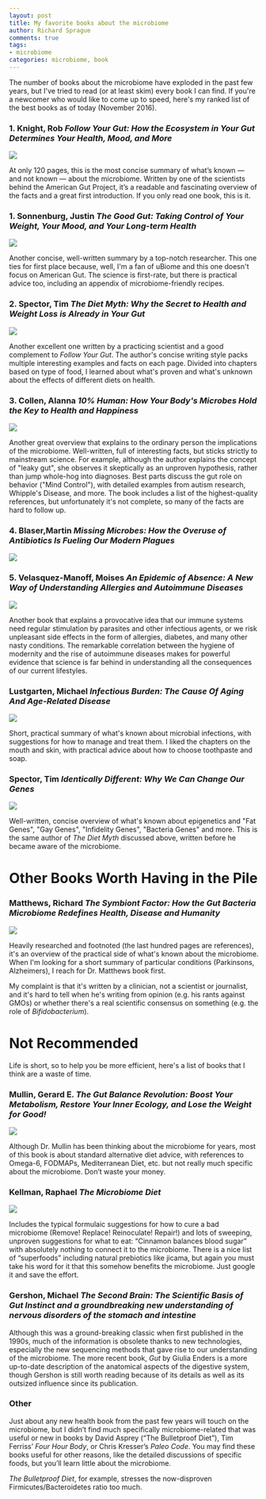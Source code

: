 ```yaml
---
layout: post
title: My favorite books about the microbiome
author: Richard Sprague
comments: true
tags:
- microbiome
categories: microbiome, book
---
```

The number of books about the microbiome have exploded in the past few years, but I've tried to read (or at least skim) every book I can find. If you're a newcomer who would like to come up to speed, here's my ranked list of the best books as of today (November 2016).

### 1\. Knight, Rob *Follow Your Gut: How the Ecosystem in Your Gut Determines Your Health, Mood, and More*

![](https://ws-na.amazon-adsystem.com/widgets/q?_encoding=UTF8&ASIN=1476784744&Format=_SL160_&ID=AsinImage&MarketPlace=US&ServiceVersion=20070822&WS=1&tag=richasprag-20)

At only 120 pages, this is the most concise summary of what’s known — and not known — about the microbiome. Written by one of the scientists behind the American Gut Project, it’s a readable and fascinating overview of the facts and a great first introduction. If you only read one book, this is it.

### 1\. Sonnenburg, Justin *The Good Gut: Taking Control of Your Weight, Your Mood, and Your Long-term Health*

![](https://ws-na.amazon-adsystem.com/widgets/q?_encoding=UTF8&ASIN=0143108085&Format=_SL160_&ID=AsinImage&MarketPlace=US&ServiceVersion=20070822&WS=1&tag=richasprag-20)

Another concise, well-written summary by a top-notch researcher. This one ties for first place because, well, I'm a fan of uBiome and this one doesn't focus on American Gut. The science is first-rate, but there is practical advice too, including an appendix of microbiome-friendly recipes.

### 2\. Spector, Tim *The Diet Myth: Why the Secret to Health and Weight Loss is Already in Your Gut*

![](https://ws-na.amazon-adsystem.com/widgets/q?_encoding=UTF8&ASIN=029760919X&Format=_SL160_&ID=AsinImage&MarketPlace=US&ServiceVersion=20070822&WS=1&tag=richasprag-20)

Another excellent one written by a practicing scientist and a good complement to *Follow Your Gut*. The author's concise writing style packs multiple interesting examples and facts on each page. Divided into chapters based on type of food, I learned about what's proven and what's unknown about the effects of different diets on health.

### 3\. Collen, Alanna *10% Human: How Your Body's Microbes Hold the Key to Health and Happiness*

![](https://ws-na.amazon-adsystem.com/widgets/q?_encoding=UTF8&ASIN=0062345990&Format=_SL160_&ID=AsinImage&MarketPlace=US&ServiceVersion=20070822&WS=1&tag=richasprag-20)

Another great overview that explains to the ordinary person the implications of the microbiome. Well-written, full of interesting facts, but sticks strictly to mainstream science. For example, although the author explains the concept of "leaky gut", she observes it skeptically as an unproven hypothesis, rather than jump whole-hog into diagnoses. Best parts discuss the gut role on behavior ("Mind Control"), with detailed examples from autism research, Whipple's Disease, and more. The book includes a list of the highest-quality references, but unfortunately it's not complete, so many of the facts are hard to follow up.

### 4\. Blaser,Martin *Missing Microbes: How the Overuse of Antibiotics Is Fueling Our Modern Plagues*

![](https://ws-na.amazon-adsystem.com/widgets/q?_encoding=UTF8&ASIN=1250069270&Format=_SL160_&ID=AsinImage&MarketPlace=US&ServiceVersion=20070822&WS=1&tag=richasprag-20)

### 5\. Velasquez-Manoff, Moises *An Epidemic of Absence: A New Way of Understanding Allergies and Autoimmune Diseases*

![](https://ws-na.amazon-adsystem.com/widgets/q?_encoding=UTF8&ASIN=1439199396&Format=_SL160_&ID=AsinImage&MarketPlace=US&ServiceVersion=20070822&WS=1&tag=richasprag-20)

Another book that explains a provocative idea that our immune systems need regular stimulation by parasites and other infectious agents, or we risk unpleasant side effects in the form of allergies, diabetes, and many other nasty conditions. The remarkable correlation between the hygiene of modernity and the rise of autoimmune diseases makes for powerful evidence that science is far behind in understanding all the consequences of our current lifestyles.


### Lustgarten, Michael *Infectious Burden: The Cause Of Aging And Age-Related Disease*
![](https://ws-na.amazon-adsystem.com/widgets/q?_encoding=UTF8&ASIN=B01G48A88A&Format=_SL160_&ID=AsinImage&MarketPlace=US&ServiceVersion=20070822&WS=1&tag=richasprag-20)

Short, practical summary of what's known about microbial infections, with suggestions for how to manage and treat them. I liked the chapters on the mouth and skin, with practical advice about how to choose toothpaste and soap.

### Spector, Tim *Identically Different: Why We Can Change Our Genes*

![](https:///ws-na.amazon-adsystem.com/widgets/q?_encoding=UTF8&ASIN=B00X76SVYQ&Format=_SL160_&ID=AsinImage&MarketPlace=US&ServiceVersion=20070822&WS=1&tag=richasprag-20)

Well-written, concise overview of what's known about epigenetics and "Fat Genes", "Gay Genes", "Infidelity Genes", "Bacteria Genes" and more. This is the same author of *The Diet Myth* discussed above, written before he became aware of the microbiome. 

# Other Books Worth Having in the Pile

### Matthews, Richard *The Symbiont Factor: How the Gut Bacteria Microbiome Redefines Health, Disease and Humanity*

![](https://ws-na.amazon-adsystem.com/widgets/q?_encoding=UTF8&ASIN=1500553948&Format=_SL160_&ID=AsinImage&MarketPlace=US&ServiceVersion=20070822&WS=1&tag=richasprag-20)

Heavily researched and footnoted (the last hundred pages are references), it's an overview of the practical side of what's known about the microbiome. When I'm looking for a short summary of particular conditions (Parkinsons, Alzheimers), I reach for Dr. Matthews book first.

My complaint is that it's written by a clinician, not a scientist or journalist, and it's hard to tell when he's writing from opinion (e.g. his rants against GMOs) or whether there's a real scientific consensus on something (e.g. the role of *Bifidobacterium*).

# Not Recommended 

Life is short, so to help you be more efficient, here's a list of books that I think are a waste of time. 

### Mullin, Gerard E. *The Gut Balance Revolution: Boost Your Metabolism, Restore Your Inner Ecology, and Lose the Weight for Good!*

![](https://ws-na.amazon-adsystem.com/widgets/q?_encoding=UTF8&ASIN=1623364019&Format=_SL160_&ID=AsinImage&MarketPlace=US&ServiceVersion=20070822&WS=1&tag=richasprag-20_)

Although Dr. Mullin has been thinking about the microbiome for years, most of this book is about standard alternative diet advice, with references to Omega-6, FODMAPs, Mediterranean Diet, etc. but not really much specific about the microbiome. Don’t waste your money.

### Kellman, Raphael *The Microbiome Diet* 

![](https://ws-na.amazon-adsystem.com/widgets/q?_encoding=UTF8&ASIN=0738218111&Format=_SL160_&ID=AsinImage&MarketPlace=US&ServiceVersion=20070822&WS=1&tag=richasprag-20)

Includes the typical formulaic suggestions for how to cure a bad microbiome (Remove! Replace! Reinoculate! Repair!) and lots of sweeping, unproven suggestions for what to eat: “Cinnamon balances blood sugar” with absolutely nothing to connect it to the microbiome. There is a nice list of “superfoods” including natural prebiotics like jicama, but again you must take his word for it that this somehow benefits the microbiome. Just google it and save the effort.

### Gershon, Michael *The Second Brain: The Scientific Basis of Gut Instinct and a groundbreaking new understanding of nervous disorders of the stomach and intestine*


Although this was a ground-breaking classic when first published in the 1990s, much of the information is obsolete thanks to new technologies, especially the new sequencing methods that gave rise to our understanding of the microbiome. The more recent book, *Gut* by Giulia Enders is a more up-to-date description of the anatomical aspects of the digestive system, though Gershon is still worth reading because of its details as well as its outsized influence since its publication.




### Other

Just about any new health book from the past few years will touch on the microbiome, but I didn’t find much specifically microbiome-related that was useful or new in books by David Asprey (“The Bulletproof Diet”), Tim Ferriss’ *Four Hour Body*, or Chris Kresser’s *Paleo Code*. You may find these books useful for other reasons, like the detailed discussions of specific foods, but you’ll learn little about the microbiome.

*The Bulletproof Diet*, for example, stresses the now-disproven Firmicutes/Bacteroidetes ratio too much.